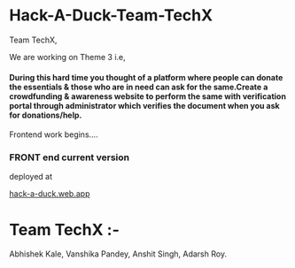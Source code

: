 # Hack-A-Duck-Team-TechX
Team TechX,

We are working on Theme 3 i.e,
#### During this hard time you thought of a platform where people can donate the essentials & those who are in need can ask for the same.Create a crowdfunding & awareness website to perform the same with verification portal through administrator which verifies the document when you ask for donations/help.

Frontend work begins....
### FRONT end  current version 

deployed at


[hack-a-duck.web.app](https://hack-a-duck.web.app)


# Team TechX :-
Abhishek Kale,
Vanshika Pandey,
Anshit Singh,
Adarsh Roy.
